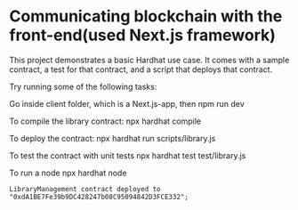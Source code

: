 # Communicating blockchain with the front-end(used Next.js framework)

This project demonstrates a basic Hardhat use case. It comes with a sample contract, a test for that contract, and a script that deploys that contract.

Try running some of the following tasks:

Go inside client folder, which is a Next.js-app, then
npm run dev

To compile the library contract:
npx hardhat compile

To deploy the contract:
npx hardhat run scripts/library.js

To test the contract with unit tests
npx hardhat test test/library.js

To run a node
npx hardhat node

```
LibraryManagement contract deployed to "0xdA1BE7Fe39b9DC428247b08C95094842D3FCE332";
